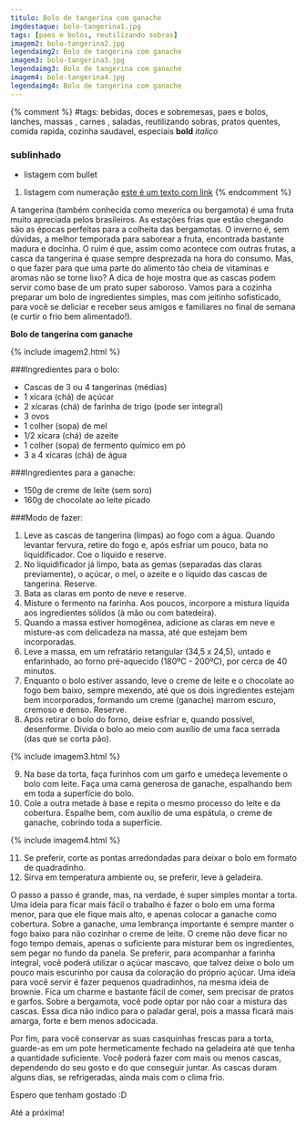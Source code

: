 ```yaml
---
titulo: Bolo de tangerina com ganache
imgdestaque: bolo-tangerina1.jpg
tags: [paes e bolos, reutilizando sobras]
imagem2: bolo-tangerina2.jpg
legendaimg2: Bolo de tangerina com ganache
imagem3: bolo-tangerina3.jpg
legendaimg3: Bolo de tangerina com ganache
imagem4: bolo-tangerina4.jpg
legendaimg4: Bolo de tangerina com ganache
---
```

{% comment %}
#tags: bebidas, doces e sobremesas, paes e bolos, lanches, massas , carnes , saladas, reutilizando sobras, pratos quentes, comida rapida, cozinha saudavel, especiais
**bold**
*italico*
### sublinhado
* listagem com bullet
1. listagem com numeração
[este é um texto com link](https://www.enderecodolink.com)
{% endcomment %}

A tangerina (também conhecida como mexerica ou bergamota) é uma fruta muito apreciada pelos brasileiros. As estações frias que estão chegando são as épocas perfeitas para a colheita das bergamotas. O inverno é, sem dúvidas, a melhor temporada para saborear a fruta, encontrada bastante madura e docinha. O ruim é que, assim como acontece com outras frutas, a casca da tangerina é quase sempre desprezada na hora do consumo. Mas, o que fazer para que uma parte do alimento tão cheia de vitaminas e aromas não se torne lixo? A dica de hoje mostra que as cascas podem servir como base de um prato super saboroso. Vamos para a cozinha preparar um bolo de ingredientes simples, mas com jeitinho sofisticado, para você se deliciar e receber seus amigos e familiares no final de semana (e curtir o frio bem alimentado!).

**Bolo de tangerina com ganache**

{% include imagem2.html %}

###Ingredientes para o bolo:

* Cascas de 3 ou 4 tangerinas (médias)
* 1 xícara (chá) de açúcar
* 2 xícaras (chá) de farinha de trigo (pode ser integral)
* 3 ovos
* 1 colher (sopa) de mel
* 1/2 xícara (chá) de azeite
* 1 colher (sopa) de fermento químico em pó
* 3 a 4 xícaras (chá) de água

###Ingredientes para a ganache:

* 150g de creme de leite (sem soro)
* 160g de chocolate ao leite picado

###Modo de fazer:

1. Leve as cascas de tangerina (limpas) ao fogo com a água. Quando levantar fervura, retire do fogo e, após esfriar um pouco, bata no liquidificador. Coe o líquido e reserve.
2. No liquidificador já limpo, bata as gemas (separadas das claras previamente), o açúcar, o mel, o azeite e o líquido das cascas de tangerina. Reserve.
3. Bata as claras em ponto de neve e reserve. 
4. Misture o fermento na farinha. Aos poucos, incorpore a mistura líquida aos ingredientes sólidos (à mão ou com batedeira).
5. Quando a massa estiver homogênea, adicione as claras em neve e misture-as com delicadeza na massa, até que estejam bem incorporadas.
6. Leve a massa, em um refratário retangular (34,5 x 24,5), untado e enfarinhado, ao forno pré-aquecido (180ºC - 200ºC), por cerca de 40 minutos. 
7. Enquanto o bolo estiver assando, leve o creme de leite e o chocolate ao fogo bem baixo, sempre mexendo, até que os dois ingredientes estejam bem incorporados, formando um creme (ganache) marrom escuro, cremoso e denso. Reserve.
8. Após retirar o bolo do forno, deixe esfriar e, quando possível, desenforme. Divida o bolo ao meio com auxílio de uma faca serrada (das que se corta pão).

{% include imagem3.html %}

9. Na base da torta, faça furinhos com um garfo e umedeça levemente o bolo com leite. Faça uma cama generosa de ganache, espalhando bem em toda a superfície do bolo. 
10. Cole a outra metade à base e repita o mesmo processo do leite e da cobertura. Espalhe bem, com auxílio de uma espátula, o creme de ganache, cobrindo toda a superfície.

{% include imagem4.html %}

11. Se preferir, corte as pontas arredondadas para deixar o bolo em formato de quadradinho. 
12. Sirva em temperatura ambiente ou, se preferir, leve à geladeira. 

O passo a passo é grande, mas, na verdade, é super simples montar a torta. Uma ideia para ficar mais fácil o trabalho é fazer o bolo em uma forma menor, para que ele fique mais alto, e apenas colocar a ganache como cobertura. Sobre a ganache, uma lembrança importante é sempre manter o fogo baixo para não cozinhar o creme de leite. O creme não deve ficar no fogo tempo demais, apenas o suficiente para misturar bem os ingredientes, sem pegar no fundo da panela. Se preferir, para acompanhar a farinha integral, você poderá utilizar o açúcar mascavo, que talvez deixe o bolo um pouco mais escurinho por causa da coloração do próprio açúcar. Uma ideia para você servir é fazer pequenos quadradinhos, na mesma ideia de brownie. Fica um charme e bastante fácil de comer, sem precisar de pratos e garfos. Sobre a bergamota, você pode optar por não coar a mistura das cascas. Essa dica não indico para o paladar geral, pois a massa ficará mais amarga, forte e bem menos adocicada. 

Por fim, para você conservar as suas casquinhas frescas para a torta, guarde-as em um pote hermeticamente fechado na geladeira até que tenha a quantidade suficiente. Você poderá fazer com mais ou menos cascas, dependendo do seu gosto e do que conseguir juntar. As cascas duram alguns dias, se refrigeradas, ainda mais com o clima frio.

Espero que tenham gostado :D

Até a próxima!
